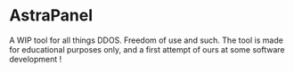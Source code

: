 # AstraPanel

A WIP tool for all things DDOS. Freedom of use and such.
The tool is made for educational purposes only, and a first attempt of ours at some software development !
